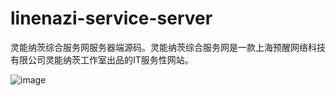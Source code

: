 # linenazi-service-server
灵能纳茨综合服务网服务器端源码。灵能纳茨综合服务网是一款上海预醒网络科技有限公司灵能纳茨工作室出品的IT服务性网站。

![image](https://github.com/user-attachments/assets/40be3b53-d9e1-4804-8e58-f454efcb27c1)

